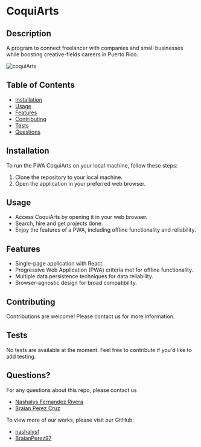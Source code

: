# CoquiArts

## Description
A program  to connect freelancer with companies and small businesses while boosting creative-fields careers in Puerto Rico.

 ![coquiArts](https://github.com/BraianPerez97/CoquiArts/assets/107204057/33816812-6c78-41ff-a540-c708541664f7)

## Table of Contents
- [Installation](#installation)
- [Usage](#usage)
- [Features](#features)
- [Contributing](#contributing)
- [Tests](#tests)
- [Questions](#questions)

## Installation
To run the PWA CoquiArts on your local machine, follow these steps:
1. Clone the repository to your local machine.
2. Open the application in your preferred web browser.

## Usage
- Access CoquiArts by opening it in your web browser.
- Search, hire and get projects done.
- Enjoy the features of a PWA, including offline functionality and reliability.

## Features
- Single-page application with React.
- Progressive Web Application (PWA) criteria met for offline functionality.
- Multiple data persistence techniques for data reliability.
- Browser-agnostic design for broad compatibility.


## Contributing
Contributions are welcome! Please contact us for more information.

## Tests
No tests are available at the moment. Feel free to contribute if you'd like to add testing.

## Questions?
For any questions about this repo, please contact us
* [Nashalys Fernandez Rivera](mailto:nashalysf@gmail.com)
* [Braian Perez Cruz](mailto:bsj2025@hotmail.com)

To view more of our works, please visit our GitHub: 
* [nashalysf](https://github.com/nashalysf)
* [BraianPerez97](https://github.com/BraianPerez97)
